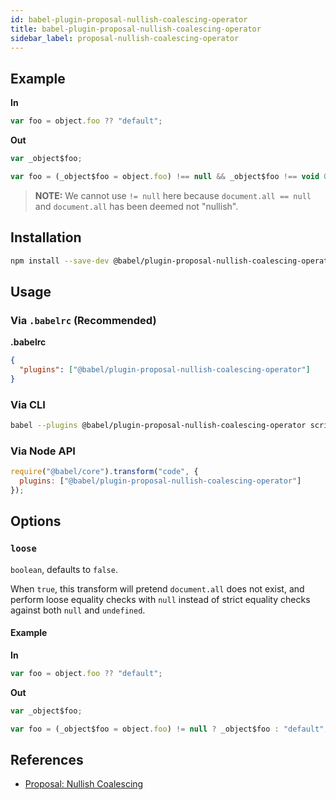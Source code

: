 ```yaml
---
id: babel-plugin-proposal-nullish-coalescing-operator
title: babel-plugin-proposal-nullish-coalescing-operator
sidebar_label: proposal-nullish-coalescing-operator
---
```


## Example

**In**

```javascript
var foo = object.foo ?? "default";
```

**Out**

```javascript
var _object$foo;

var foo = (_object$foo = object.foo) !== null && _object$foo !== void 0 ? _object$foo : "default";
```

> **NOTE:** We cannot use `!= null` here because `document.all == null` and
> `document.all` has been deemed not "nullish".

## Installation

```sh
npm install --save-dev @babel/plugin-proposal-nullish-coalescing-operator
```

## Usage

### Via `.babelrc` (Recommended)

**.babelrc**

```json
{
  "plugins": ["@babel/plugin-proposal-nullish-coalescing-operator"]
}
```

### Via CLI

```sh
babel --plugins @babel/plugin-proposal-nullish-coalescing-operator script.js
```

### Via Node API

```javascript
require("@babel/core").transform("code", {
  plugins: ["@babel/plugin-proposal-nullish-coalescing-operator"]
});
```

## Options

### `loose`

`boolean`, defaults to `false`.

When `true`, this transform will pretend `document.all` does not exist,
and perform loose equality checks with `null` instead of strict equality checks
against both `null` and `undefined`.

#### Example

**In**

```javascript
var foo = object.foo ?? "default";
```

**Out**

```javascript
var _object$foo;

var foo = (_object$foo = object.foo) != null ? _object$foo : "default";
```

## References

* [Proposal: Nullish Coalescing](https://github.com/tc39-transfer/proposal-nullish-coalescing)

